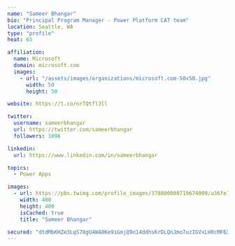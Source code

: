 ```yaml
---
name: "Sameer Bhangar"
bio: "Principal Program Manager - Power Platform CAT team"
location: Seattle, WA
type: "profile"
heat: 65

affiliation:
  name: Microsoft
  domain: microsoft.com
  images:
    - url: "/assets/images/organizations/microsoft.com-50x50.jpg"
      width: 50
      height: 50

website: https://t.co/nrTQtfl3ll

twitter:
  username: sameerbhangar
  url: https://twitter.com/sameerbhangar
  followers: 1096

linkedin:
  url: https://www.linkedin.com/in/sameerbhangar

topics:
  - Power Apps

images:
  - url: https://pbs.twimg.com/profile_images/378800000719674009/a36fe7ddfab1778b76e5793772e43798_400x400.jpeg
    width: 400
    height: 400
    isCached: true
    title: "Sameer Bhangar"

secured: "dtdMbKHZe3LqS78gU4WA8Ke9iGmjQ9n14ddhsKrDLQnJmo7uzIGVxLH0cMF6X+fZtSwr6eBSwceX3F9CxGxk9dIyqZz7iNkCmUFv9lhnvFjmpoZ+qjHakJvmm6u3TK1xcSetuvI4bZ4Fhdd9n6VqaBsNmfMtCjZqhScj8Mnqc2M8tK6S9meQABYfgR803/QmfBi7xp2SqIZxf8Ejl9oNJ/nB6nF9C1p7+WdkQfO880zSHJcPTKjZcmavPh6+edZubgw8Yjaxz9FSHf20LY2Hssg9+t8TIcCzan191/UWzKkd0fxTOofpa4eeJw1NtRLFFJrd9cMy5oY/21cKeTmtFTrvK2qBRzLF4ftt7FnXUQVypQ/HkyYJ8kVKxAfVMIGk4bddevY2NNh1Ijsny1rEcoAmlytBRF4VL4XyldeSgso=;OLLKoRqbZTR0HM58tqgNlw=="
---
```


